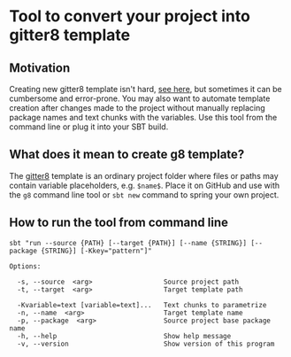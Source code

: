 Tool to convert your project into gitter8 template
===

## Motivation
Creating new gitter8 template isn't hard, [see here](http://www.foundweekends.org/giter8/template.html), but sometimes it can be cumbersome and error-prone. 
You may also want to automate template creation after changes made to the project without manually replacing package names and text chunks with the variables. 
Use this tool from the command line or plug it into your SBT build.

## What does it mean to create g8 template?
The [gitter8](http://www.foundweekends.org/giter8) template is an ordinary project folder where files or paths may contain variable placeholders, e.g. `$name$`. 
Place it on GitHub and use with the `g8` command line tool or `sbt new` command to spring your own project.

## How to run the tool from command line

    sbt "run --source {PATH} [--target {PATH}] [--name {STRING}] [--package {STRING}] [-Kkey="pattern"]"
    
    Options:
    
      -s, --source  <arg>                  Source project path
      -t, --target  <arg>                  Target template path
    
      -Kvariable=text [variable=text]...   Text chunks to parametrize
      -n, --name  <arg>                    Target template name
      -p, --package  <arg>                 Source project base package name
      -h, --help                           Show help message
      -v, --version                        Show version of this program
    

